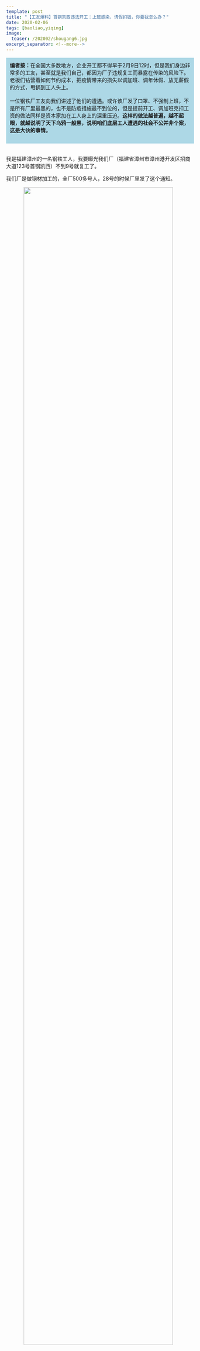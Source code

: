 ```yaml
---
template: post
title: "【工友爆料】首钢凯西违法开工：上班感染，请假扣钱，你要我怎么办？"
date: 2020-02-06
tags: [baoliao,yiqing]
image:
  teaser: /202002/shougang6.jpg
excerpt_separator: <!--more-->
---
```


<div style="width:98%;padding:10px;background-color:lightblue;margin:0;">
<strong>编者按：</strong>在全国大多数地方，企业开工都不得早于2月9日12时，但是我们身边非常多的工友，甚至就是我们自己，都因为厂子违规复工而暴露在传染的风险下。老板们钻营着如何节约成本，把疫情带来的损失以调加班、调年休假、放无薪假的方式，甩锅到工人头上。<br><br>
一位钢铁厂工友向我们讲述了他们的遭遇。或许该厂发了口罩、不强制上班，不是所有厂里最黑的，也不是防疫措施最不到位的，但是提前开工、调加班克扣工资的做法同样是资本家加在工人身上的深重压迫。<strong>这样的做法越普遍，越不起眼，就越说明了天下乌鸦一般黑，说明咱们底层工人遭遇的社会不公并非个案，这是大伙的事情。</strong><br><br>
</div><br>

我是福建漳州的一名钢铁工人，我要曝光我们厂（福建省漳州市漳州港开发区招商大道123号首钢凯西）不到9号就复工了。

我们厂是做钢材加工的，全厂500多号人，28号的时候厂里发了这个通知。

<div style="text-align:center"><img src="/images/202002/shougang1.jpg" width="90%"></div><br>

第二天也就是一月二十九号的时候，福建省下发了延长假期到9号的通知，要求非必需企业不得提前开工。但是厂里就像没看见一样。这个厂是半国企，首钢集团控股的，地方政府都护着，后台很大，我们是投诉无门。

<div style="text-align:center">
<video width="320" height="240" controls>
  <source src="/videos/shougang1.mp4" type="video/mp4">
哎呀！你的浏览器不支持视频播放。
</video>
</div>

这里早就封村封路了还叫我们上班，**居然还挨个打电话给每个员工说我们是自愿的，说复工不算开工。我们工友都觉得好笑，是敢怒不敢言，复工不算开工，这不是自欺欺人吗？**

最可笑的事情还在于，2月3号违规上班第一天，公司领导还开了个会，专门研究疫情防控工作。

<div style="text-align:center"><img src="/images/202002/shougang1-1.jpg" width="90%"><br><span style="color:grey">首钢凯西官号报道公司开抗疫会议（原文请看：</span><a href="http://mp.weixin.qq.com/s?__biz=MzAxNTAwMDc2NQ==&mid=2447814761&idx=1&sn=9df391f1ed8232c500a89201c51295c3&chksm=8f98a5bbb8ef2cadf8fefc86465a69ccb0a1aa2987b035c905cb19d30db6bb6fc7da3e954725&scene=21#wechat_redirect">我们同努力，共同战疫情</a>）</div><br>

现在疫情这么厉害，我们这个区已经有确诊病例了，**难道最有效防止感染的办法不是按规定不上班吗？**我们厂年后主要是检测人员检修设备，还没有正式生产，其实生产员工来不来根本没什么所谓，可是偏偏要让我们上班。明明一点儿不在于员工的生命健康，却要做出一副严抓防疫、保证员工安全的样子。

消毒措施，也不到位，每天一人就发一个口罩，还不是正规口罩；食堂、车间用消毒水擦一回地板，就算完事了，其他啥防护都没有——起码你消毒三次啊，一天消毒一回是达不到效果的。

<div style="text-align:center"><img src="/images/202002/shougang2.jpg" width="90%"></div><br>
<div style="text-align:center"><img src="/images/202002/shougang3.jpg" width="90%"><br><span style="color:grey">公司每天发放的口罩，虽然写着N95级，但实际上只是个民用防尘口罩，现在淘宝上所有口罩基本都写着N95级……</span></div><br>

而且我们厂工人大都是住宿舍，4人间上下铺，很容易交叉感染，可领导开会里面说到的宿舍消毒也没有，消毒水没发，我们自己也买不到；

说是“免费提供一次性餐具”和“配送到车间就餐”，都没有，还是要去食堂。

<div style="text-align:center"><img src="/images/202002/shougang4.jpg" width="90%"><br><span style="color:grey">食堂餐具都是平时用的不锈钢的，根本没有一次性餐具</span></div><br>

这是2月3日早上工人在食堂就餐的视频，也没要求戴口罩打饭，有些人就没有戴了。

<div style="text-align:center">
<video width="320" height="240" controls>
  <source src="/videos/shougang2.mp4" type="video/mp4">
哎呀！你的浏览器不支持视频播放。
</video>
</div>

上下班，还得排队打卡，又增加了传染的风险。

<div style="text-align:center"><img src="/images/202002/shougang5.jpg" width="90%"></div><br>

**看来这个防疫的会议，也就是做做样子，给上级领导看的，不是为了员工服务的。**工会也不会帮我们，工会都是领导自己。

不过我们厂倒是允许工人不来，说是可以请假——因为还没有正式生产，来不来影响不大嘛。**但是请假就给你算调休，拿后面的加班来抵（相当于10号以后的加班时间就只能算1倍工资，没1.5倍了）。**这么一来2月份恐怕连底薪的数都没有。大家都有老人、小孩要养，还房贷车贷，哪里被他们克扣得起？

昨天（5号）开始还是有一半人请假了，实在害怕传染，也都是无奈之举。

**我算是明白了，公司是打了一手好算盘：**本来按照规定，2月3日到2月9日要放假，然后放假期间基本工资要发。那厂里是怎么玩的呢？它利用检修设备期间生产人员可有可无这个阶段先要求大家上班，然后允许你请假，**如果你请假了，假期工资是要靠后面加班时间还的，等于不但这期间一分钱没有，上班后的1.5倍加班费也要被吃掉；如果你不请假，你就是自愿上班，要是真在厂里传染上了，也不关他们的事！**

<div style="text-align:center"><img src="/images/202002/shougang6.jpg" width="90%"><br><span style="color:grey">大半工友请假了，不过还是有工友在上班</span></div><br>

他们的目的也快要达到了。工友在疫情面前纷纷保命要紧，请下假来就已经是万幸，至于工资怎么算，全看老板一张嘴，好多人也就认命了，生气但觉得没办法。厂里省下了一大笔工资和加班费，还不耽误老总赚钱，实在是黑心。

不过我们厂黑心的事也不少了，调加班少给工资也不是头一次了，以前都是这样的，需要的时候叫你加班，不需要的时候叫你放假，而且还叫你之后用8小时以外的加班时间还，只是现在活忙了才比较少了，一般都是满勤。但是一直没有双倍工资，周末加班也是1.5倍，公然违法，剥削劳动力！

<div style="text-align:center"><img src="/images/202002/shougang7.jpg" width="90%"><br><span style="color:grey">厂内堆积的含油废水一直没清理，对健康是有危害的</span></div><br>

前两天我看报道，一个无锡的老板因为违规提前开工，被拘留了。可是也就听到这么一个，**我认识的朋友，还有上网看到的，不知道有多少地方的企业，都提前开工，甚至打电话举报也没停工。我们也投诉了，没有用。**政府包庇着企业，明里一套暗里一套，根本不管。

专家、人社局还有好多媒体，都在说要给企业一条活路，可是谁来给我们工人一条活路？**你们这样子纵容企业提前开工，非法调休克扣工资，企业的活路财路都有了，我们底层工人的活路就没有了。**

不说别的企业怎样，就说我们公司，我倒是想问问，注册资本15亿、正处于钢产品转型升级上升期的大型钢铁加工厂，难道就差这几天？是10号再开工就要倒闭了，还是按照法律要求给不上班的员工合同工资，不胡乱调休就要倒闭了？

我看都不是，就是上面的头头、老总一毛不拔，**一点血都不乐意出，像把疫情带来的损失都转嫁给工人承担**，自己倒是一点不少赚。他们也不用来上班，不怕传染。

我们没其他要求，能停工则停工，停不了的话，把防疫措施做好，给双倍工资，别拿后面的加班来抵。

**不管怎么样，我也希望这样的黑心企业能被曝光，越多人知道越好！**

<div style="width:98%;padding:10px;background-color:lightblue;margin:0;">
今天已经是2月6号了，仍然有一些工友在投诉。最新的经验表明，在深圳，派出所、社区工作站和信访办都管违法复工，如果街道/社区工作站不作为，还可以在信访办电话投诉工作站。<br><br>
10号就是正式复工时间，以目前病毒的传染性和疫情严重程度看，那时候的传染风险还是很高。为了大家工作期间的安全，届时我们也会讨论工作防疫、调查公司的防疫做得怎么样，以及和大家一起向厂方争取更可靠的消毒物资和防疫措施。<strong>工友们快点扫码入群吧~</strong>
<br><br>
</div><br>

<div style="text-align:center"><img src="/images/202002/fangyiqun.png" width="90%"></div><br>

<div style="width:98%;padding:10px;background-color:lightblue;margin:0;">
为了让广大工友们可以在一个地方找到通俗易懂、靠谱的疫情资讯，工号51推出了我们的<strong>疫情专栏</strong>，提供经过医学专业志愿者审核的防疫消息，每天疫情简报和辟谣信息。<br><br>
51也欢迎其他方面的爆料。<strong>有料要爆？联系小编！</strong>（文章底部扫码添加）。无论你是写好稿子想直接投稿还是只有一些劲爆的线索希望51跟你一起研究，都可以联系我们小编聊聊。只要与工人相关，对我们打工兄弟姐妹有意义的消息，工号51都乐意报道。<br><br>
</div><br>
